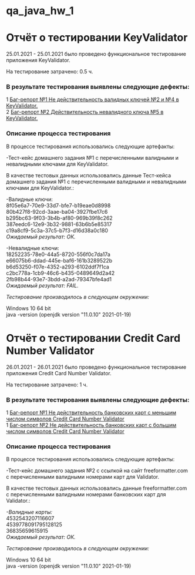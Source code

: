 # qa_java_hw_1
# Отчёт о тестировании KeyValidator #


25.01.2021 - 25.01.2021 было проведено функциональное тестирование приложения KeyValidator.

На тестирование затрачено: 0.5 ч.

 ### В результате тестирования выявлены следующие дефекты: ###

1 [Баг-репорт №1 Не действительность валидных ключей №2 и №4 в KeyValidator.](https://github.com/stasyshum/qa_java_hw_1/issues/2 )  
2 [Баг-репорт №2 Действительность невалидного ключа №5 в KeyValidator.](https://github.com/stasyshum/qa_java_hw_1/issues/4 )   


### Описание процесса тестирования
В процессе тестирования использовались следующие артефакты:

-Тест-кейс домашнего задания №1 с перечисленными валидными и невалидными ключами для KeyValidator.

В качестве тестовых данных использовались данные Тест-кейса домашнего задания №1 с перечисленными валидными и невалидными ключами для KeyValidator.:

-Валидные ключи:  
8f05e6a7-70e9-33d7-bfe7-b19eae0d8998  
80b427f8-92cd-3aae-ba04-3927fbe17c6  
b295bc63-9f03-3b4b-af80-969b39f8c262  
387eedc6-12e9-3b32-9881-63b6b5e85317  
c19a8cf9-5c3a-37c5-b7f3-d16d38a0c180  
*Ожидаемый результат: ОК.*

-Невалидные ключи:  
18252235-78e0-44a5-8720-556f0c7da17a  
e66075b6-ddad-445e-baf6-161b3289522b  
b6d53250-f07e-4352-a293-6102ddf7f1ca  
c2bc778a-1cb9-46c6-b435-0489649d2a42  
2fb98b44-93e7-3bdd-a2ad-79347bfe4ad1  
*Ожидаемый результат: FAIL.*

*Тестирование производилось в следующем окружении:*

Windows 10 64 bit  
java -version (openjdk version "11.0.10" 2021-01-19)





# Отчёт о тестировании Credit Card Number Validator #


26.01.2021 - 26.01.2021 было проведено функциональное тестирование приложения Credit Card Number Validator.

На тестирование затрачено: 1 ч.

 ### В результате тестирования выявлены следующие дефекты: ###

1 [Баг-репорт №1 Не действительность банковских карт с меньшим числом символов Credit Card Number Validator](https://github.com/stasyshum/qa_java_hw_1/issues/5 )  
1 [Баг-репорт №2 Не действительность банковских карт с большим числом символов Credit Card Number Validator](https://github.com/stasyshum/qa_java_hw_1/issues/6 )


### Описание процесса тестирования
В процессе тестирования использовались следующие артефакты:

-Тест-кейс домашнего задания №2 с ссылкой на сайт  freeformatter.com с перечисленными валидными номерами карт для Validator.

В качестве тестовых данных использовались данные  freeformatter.com с перечисленными валидными номерами банковских карт для Validator.:

_-Валидные карты:_  
4532543207116607  
4539778091795128125    
36835659615915   
*Ожидаемый результат: ОК.*



*Тестирование производилось в следующем окружении:*

Windows 10 64 bit  
java -version (openjdk version "11.0.10" 2021-01-19)

